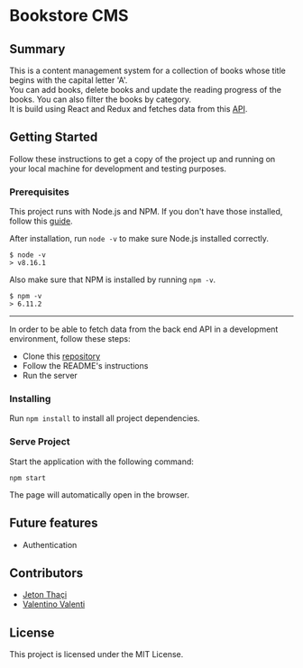 # Bookstore CMS

## Summary

This is a content management system for a collection of books whose title begins with the capital letter 'A'.  
You can add books, delete books and update the reading progress of the books.
You can also filter the books by category.  
It is build using React and Redux and fetches data from this
[API](https://github.com/jeton-th/bookstore-api).

## Getting Started

Follow these instructions to get a copy of the project up and running on your
local machine for development and testing purposes.

### Prerequisites  

This project runs with Node.js and NPM. If you don't have those installed,
follow this
[guide](https://docs.npmjs.com/downloading-and-installing-node-js-and-npm).

After installation, run `node -v` to make sure Node.js installed correctly.
```
$ node -v
> v8.16.1
```
Also make sure that NPM is installed by running `npm -v`.
```
$ npm -v
> 6.11.2
```

<hr>

In order to be able to fetch data from the back end API in a development
environment, follow these steps:

* Clone this [repository](https://github.com/jeton-th/bookstore-api)
* Follow the README's instructions
* Run the server

### Installing  

Run `npm install` to install all project dependencies.

### Serve Project

Start the application with the following command:
```
npm start
```
The page will automatically open in the browser.

## Future features
* Authentication

## Contributors
* [Jeton Thaçi](https://github.com/jeton-th)
* [Valentino Valenti](https://github.com/1ba1)

## License
This project is licensed under the MIT License.
